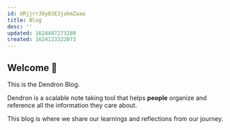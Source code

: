 ```yaml
---
id: URjjrrJOy0JEJjukmZaaa
title: Blog
desc: ''
updated: 1624487273289
created: 1624123322073
---
```



## Welcome 👋

This is the Dendron Blog. 

Dendron is a scalable note taking tool that helps **people** organize and reference all the information they care about.  

This blog is where we share our learnings and reflections from our journey. 


<!-- ---

If you like to stay up to date , you can subscribe TODO -->